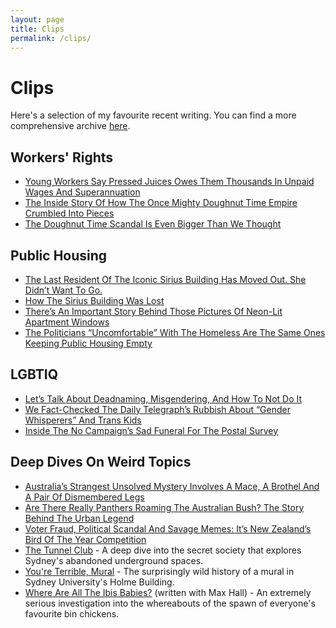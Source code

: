```yaml
---
layout: page
title: Clips
permalink: /clips/
---
```


# Clips #

Here's a selection of my favourite recent writing. You can find a more comprehensive archive [here](http://junkee.com/author/sam-langford).

## Workers' Rights ##
+ [Young Workers Say Pressed Juices Owes Them Thousands In Unpaid Wages And Superannuation](https://junkee.com/pressed-juices-unpaid-workers/181725)
+ [The Inside Story Of How The Once Mighty Doughnut Time Empire Crumbled Into Pieces](https://junkee.com/doughnut-time-employees-complain/149795)
+ [The Doughnut Time Scandal Is Even Bigger Than We Thought](https://junkee.com/doughnut-time-damian-griffiths/150986)

## Public Housing ##
+ [The Last Resident Of The Iconic Sirius Building Has Moved Out. She Didn’t Want To Go.](https://junkee.com/sirius-building-myra-demetriou/144766)
+ [How The Sirius Building Was Lost](http://honisoit.com/2016/08/how-the-sirius-building-was-lost/)
+ [There’s An Important Story Behind Those Pictures Of Neon-Lit Apartment Windows](https://junkee.com/waterloo-we-live-here/123687)
+ [The Politicians “Uncomfortable” With The Homeless Are The Same Ones Keeping Public Housing Empty](https://junkee.com/homeless-tent-city-public-housing/116260)

## LGBTIQ ##
+ [Let’s Talk About Deadnaming, Misgendering, And How To Not Do It](https://junkee.com/deadnaming-misgendering-trans/174009)
+ [We Fact-Checked The Daily Telegraph’s Rubbish About “Gender Whisperers” And Trans Kids](https://junkee.com/scott-morrison-gender-whisperer/174136)
+ [Inside The No Campaign’s Sad Funeral For The Postal Survey](https://junkee.com/no-campaign-marriage-result/135058)

## Deep Dives On Weird Topics ##
+ [Australia’s Strangest Unsolved Mystery Involves A Mace, A Brothel And A Pair Of Dismembered Legs](https://junkee.com/longform/mace-melbourne-mystery)
+ [Are There Really Panthers Roaming The Australian Bush? The Story Behind The Urban Legend](https://junkee.com/panther-big-cat-australia/165240)
+ [Voter Fraud, Political Scandal And Savage Memes: It’s New Zealand’s Bird Of The Year Competition](https://junkee.com/new-zealand-bird-of-year/131565)
+ [The Tunnel Club](http://honisoit.com/2016/10/the-tunnel-club/) - A deep dive into the secret society that explores Sydney's abandoned underground spaces.
+ [You're Terrible, Mural](http://honisoit.com/2016/10/youre-terrible-mural/) - The surprisingly wild history of a mural in Sydney University's Holme Building.
+ [Where Are All The Ibis Babies?](http://honisoit.com/2015/08/where-are-all-the-ibis-babies/) (written with Max Hall) - An extremely serious investigation into the whereabouts of the spawn of everyone's favourite bin chickens.
